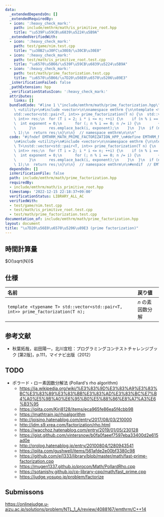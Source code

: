 ```yaml
---
data:
  _extendedDependsOn: []
  _extendedRequiredBy:
  - icon: ':heavy_check_mark:'
    path: include/emthrm/math/is_primitive_root.hpp
    title: "\u539F\u59CB\u6839\u5224\u5B9A"
  _extendedVerifiedWith:
  - icon: ':heavy_check_mark:'
    path: test/game/nim.test.cpp
    title: "\u30B2\u30FC\u30E0/\u30CB\u30E0"
  - icon: ':heavy_check_mark:'
    path: test/math/is_primitive_root.test.cpp
    title: "\u6570\u5B66/\u539F\u59CB\u6839\u5224\u5B9A"
  - icon: ':heavy_check_mark:'
    path: test/math/prime_factorization.test.cpp
    title: "\u6570\u5B66/\u7D20\u56E0\u6570\u5206\u89E3"
  _isVerificationFailed: false
  _pathExtension: hpp
  _verificationStatusIcon: ':heavy_check_mark:'
  attributes:
    links: []
  bundledCode: "#line 1 \"include/emthrm/math/prime_factorization.hpp\"\n\n\n\n#include\
    \ <utility>\n#include <vector>\n\nnamespace emthrm {\n\ntemplate <typename T>\n\
    std::vector<std::pair<T, int>> prime_factorization(T n) {\n  std::vector<std::pair<T,\
    \ int>> res;\n  for (T i = 2; i * i <= n; ++i) {\n    if (n % i == 0) {\n    \
    \  int exponent = 0;\n      for (; n % i == 0; n /= i) {\n        ++exponent;\n\
    \      }\n      res.emplace_back(i, exponent);\n    }\n  }\n  if (n > 1) res.emplace_back(n,\
    \ 1);\n  return res;\n}\n\n}  // namespace emthrm\n\n\n"
  code: "#ifndef EMTHRM_MATH_PRIME_FACTORIZATION_HPP_\n#define EMTHRM_MATH_PRIME_FACTORIZATION_HPP_\n\
    \n#include <utility>\n#include <vector>\n\nnamespace emthrm {\n\ntemplate <typename\
    \ T>\nstd::vector<std::pair<T, int>> prime_factorization(T n) {\n  std::vector<std::pair<T,\
    \ int>> res;\n  for (T i = 2; i * i <= n; ++i) {\n    if (n % i == 0) {\n    \
    \  int exponent = 0;\n      for (; n % i == 0; n /= i) {\n        ++exponent;\n\
    \      }\n      res.emplace_back(i, exponent);\n    }\n  }\n  if (n > 1) res.emplace_back(n,\
    \ 1);\n  return res;\n}\n\n}  // namespace emthrm\n\n#endif  // EMTHRM_MATH_PRIME_FACTORIZATION_HPP_\n"
  dependsOn: []
  isVerificationFile: false
  path: include/emthrm/math/prime_factorization.hpp
  requiredBy:
  - include/emthrm/math/is_primitive_root.hpp
  timestamp: '2022-12-15 22:18:37+09:00'
  verificationStatus: LIBRARY_ALL_AC
  verifiedWith:
  - test/game/nim.test.cpp
  - test/math/is_primitive_root.test.cpp
  - test/math/prime_factorization.test.cpp
documentation_of: include/emthrm/math/prime_factorization.hpp
layout: document
title: "\u7D20\u56E0\u6570\u5206\u89E3 (prime factorization)"
---
```



## 時間計算量

$O(\sqrt{N})$


## 仕様

|名前|戻り値|
|:--|:--|
|`template <typename T> std::vector<std::pair<T, int>> prime_factorization(T n);`|$n$ の素因数分解|


## 参考文献

- 秋葉拓哉，岩田陽一，北川宜稔：プログラミングコンテストチャレンジブック \[第2版\]，p.111，マイナビ出版（2012）


## TODO

- ポラード・ロー素因数分解法 (Pollard's rho algorithm)
  - https://ja.wikipedia.org/wiki/%E3%83%9D%E3%83%A9%E3%83%BC%E3%83%89%E3%83%BB%E3%83%AD%E3%83%BC%E7%B4%A0%E5%9B%A0%E6%95%B0%E5%88%86%E8%A7%A3%E6%B3%95
  - https://qiita.com/Kiri8128/items/eca965fe86ea5f4cbb98
  - https://mathtrain.jp/rhoalgorithm
  - http://joisino.hatenablog.com/entry/2017/08/03/210000
  - http://idm.s9.xrea.com/factorization/rho.html
  - https://wacchoz.hatenablog.com/entry/2019/01/05/230128
  - https://gist.github.com/vintersnow/b0fa0faeef7597eba33400d2e615ad0e
  - http://orolog.hatenablog.jp/entry/20100804/1280943541
  - https://qiita.com/gushwell/items/561afde2e00bf3380c98
  - https://github.com/ei1333/library/blob/master/math/fast-prime-factorization.cpp
  - https://mugen1337.github.io/procon/Math/PollardRho.cpp
  - https://sotanishy.github.io/cp-library-cpp/math/fast_prime.cpp
  - https://judge.yosupo.jp/problem/factorize


## Submissons

https://onlinejudge.u-aizu.ac.jp/solutions/problem/NTL_1_A/review/4088167/emthrm/C++14
